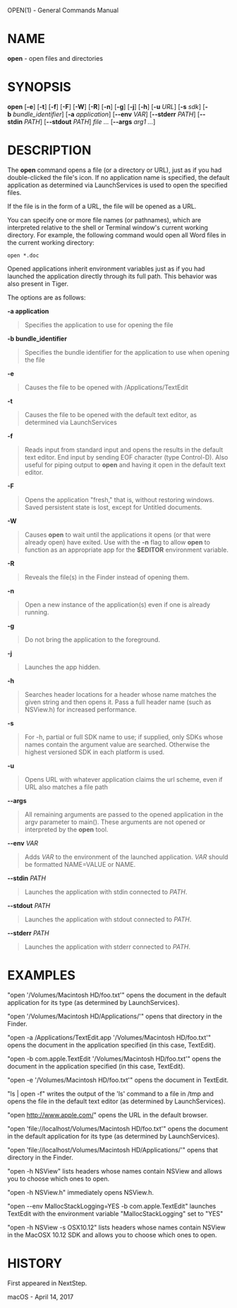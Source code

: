 OPEN(1) - General Commands Manual

# NAME

**open** - open files and directories

# SYNOPSIS

**open**
\[**-e**]
\[**-t**]
\[**-f**]
\[**-F**]
\[**-W**]
\[**-R**]
\[**-n**]
\[**-g**]
\[**-j**]
\[**-h**]
\[**-u**&nbsp;*URL*]
\[**-s**&nbsp;*sdk*]
\[**-b**&nbsp;*bundle\_identifier*]
\[**-a**&nbsp;*application*]
\[**-&#45;env**&nbsp;*VAR*]
\[**-&#45;stderr**&nbsp;*PATH*]
\[**-&#45;stdin**&nbsp;*PATH*]
\[**-&#45;stdout**&nbsp;*PATH*]
*file&nbsp;...*
\[**-&#45;args**&nbsp;*arg1&nbsp;...*]

# DESCRIPTION

The
**open**
command opens a file (or a directory or URL), just as if you had double-clicked the file's icon. If no application name is specified, the default application as determined via LaunchServices is used to open the specified files.

If the file is in the form of a URL, the file will be opened as a URL.

You can specify one or more file names (or pathnames), which are interpreted relative to the shell or Terminal window's current working directory. For example, the following command would open all Word files in the current working directory:

	open *.doc

Opened applications inherit environment variables just as if you had launched the application directly through its full path.  This behavior was also present in Tiger.

The options are as follows:

**-a&#160;application**

> Specifies the application to use for opening the file

**-b&#160;bundle\_identifier**

> Specifies the bundle identifier for the application to use when opening the file

**-e**

> Causes the file to be opened with /Applications/TextEdit

**-t**

> Causes the file to be opened with the default text editor, as determined via LaunchServices

**-f**

> Reads input from standard input and opens the results in the default text editor.
> End input by sending EOF character (type Control-D).
> Also useful for piping output to
> **open**
> and having it open in the default text editor.

**-F**

> Opens the application "fresh," that is, without restoring windows. Saved persistent state is lost, except for Untitled documents.

**-W**

> Causes
> **open**
> to wait until the applications it opens (or that were already open) have exited.  Use with the
> **-n**
> flag to allow
> **open**
> to function as an appropriate app for the **$EDITOR** environment variable.

**-R**

> Reveals the file(s) in the Finder instead of opening them.

**-n**

> Open a new instance of the application(s) even if one is already running.

**-g**

> Do not bring the application to the foreground.

**-j**

> Launches the app hidden.

**-h**

> Searches header locations for a header whose name matches the given string and then opens it.  Pass a full header name (such as NSView.h) for increased performance.

**-s**

> For -h, partial or full SDK name to use; if supplied, only SDKs whose names contain the argument value are searched. Otherwise the highest versioned SDK in each platform is used.

**-u**

> Opens URL with whatever application claims the url scheme, even if URL also matches a file path

**-&#45;args**

> All remaining arguments are passed to the opened application in the argv parameter to main().  These arguments are not opened or interpreted by the
> **open**
> tool.

**-&#45;env** *VAR*

> Adds
> *VAR*
> to the environment of the launched application.
> *VAR*
> should be formatted NAME=VALUE or NAME.

**-&#45;stdin** *PATH*

> Launches the application with stdin connected to
> *PATH*.

**-&#45;stdout** *PATH*

> Launches the application with stdout connected to
> *PATH*.

**-&#45;stderr** *PATH*

> Launches the application with stderr connected to
> *PATH*.

# EXAMPLES

"open '/Volumes/Macintosh HD/foo.txt'" opens the document in the default application for its type (as determined by LaunchServices).

"open '/Volumes/Macintosh HD/Applications/'" opens that directory in the Finder.

"open -a /Applications/TextEdit.app '/Volumes/Macintosh HD/foo.txt'" opens the document in the application specified (in this case, TextEdit).

"open -b com.apple.TextEdit '/Volumes/Macintosh HD/foo.txt'" opens the document in the application specified (in this case, TextEdit).

"open -e '/Volumes/Macintosh HD/foo.txt'" opens the document in TextEdit.

"ls | open -f" writes the output of the 'ls' command to a file in /tmp and opens the file in the default text editor (as determined by LaunchServices).

"open http://www.apple.com/" opens the URL in the default browser.

"open 'file://localhost/Volumes/Macintosh HD/foo.txt'" opens the document in the default application for its type (as determined by LaunchServices).

"open 'file://localhost/Volumes/Macintosh HD/Applications/'" opens that directory in the Finder.

"open -h NSView" lists headers whose names contain NSView and allows you to choose which ones to open.

"open -h NSView.h" immediately opens NSView.h.

"open --env MallocStackLogging=YES -b com.apple.TextEdit" launches TextEdit with the environment variable "MallocStackLogging" set to "YES"

"open -h NSView -s OSX10.12" lists headers whose names contain NSView in the MacOSX 10.12 SDK and allows you to choose which ones to open.

# HISTORY

First appeared in NextStep.

macOS - April 14, 2017
